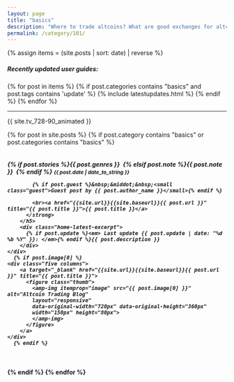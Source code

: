 ```yaml
---
layout: page
title: "basics"
description: "Where to trade altcoins? What are good exchanges for altcoin trading? Who has lowest fees?"
permalink: /category/101/
---
```


{% assign items = (site.posts | sort: date) | reverse %}

<h5><span class="tag">Recently updated user guides:</span></h5>

<section class="row columns twelve">
{% for post in items  %}
 {% if post.categories contains "basics" and post.tags contains 'update' %}
  {% include latestupdates.html %}
 {% endif %}
{% endfor %}
</section>

<section class="clearfix">
<hr>
<p>{{ site.tv_728-90_animated }}</p>
</section>

{% for post in site.posts %}
  {% if post.category contains "basics" or post.categories contains "basics" %}

  <div class="row home-latest clearfix">
    <div class="seven columns">
        <h5 class="post">
          <strong>
            {% if post.stories %}<span class="tag">{{ post.genres }}</span>&nbsp;
            {% elsif post.note %}<span class="tag custom-note">{{ post.note }}</span>&nbsp;
            {% endif %}
            <small>{{ post.date | date_to_string }}</small>

            {% if post.guest %}&nbsp;&middot;&nbsp;<small class="guest">Guest post by {{ post.author_name }}</small>{% endif %}

            <br><a href="{{site.url}}{{site.baseurl}}{{ post.url }}" title="{{ post.title }}">{{ post.title }}</a>
          </strong>
        </h5>
        <div class="home-latest-excerpt">
          {% if post.update %}<em> Last update {{ post.update | date: "%d %b %Y" }}: </em>{% endif %}{{ post.description }}
        </div>
    </div>
      {% if post.image[0] %}
    <div class="five columns">
        <a target="_blank" href="{{site.url}}{{site.baseurl}}{{ post.url }}" title="{{ post.title }}">
          <figure class="thumb">
            <amp-img itemprop="image" src="{{ post.image[0] }}" alt="Altcoin Trading Blog"
            layout="responsive"
            data-original-width="720px" data-original-height="360px"
            width="150px" height="80px">
            </amp-img>
          </figure>
        </a>
    </div>
      {% endif %}
  </div>

  {% endif %}
{% endfor %}
